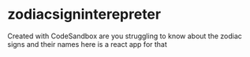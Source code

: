 # zodiacsigninterepreter
Created with CodeSandbox
are you struggling to know about  the zodiac signs and their names here is a react app for that 
